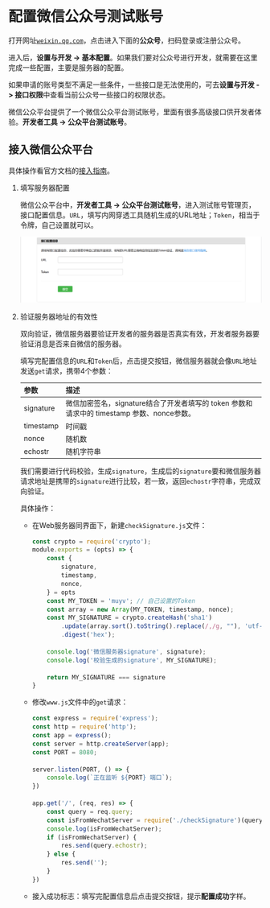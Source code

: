 # 配置微信公众号测试账号

打开网址[`weixin.qq.com`](https://weixin.qq.com/)，点击进入下面的**公众号**，扫码登录或注册公众号。

进入后，**设置与开发 -> 基本配置**。如果我们要对公众号进行开发，就需要在这里完成一些配置，主要是服务器的配置。

如果申请的账号类型不满足一些条件，一些接口是无法使用的，可去**设置与开发 -> 接口权限**中查看当前公众号一些接口的权限状态。

微信公众平台提供了一个微信公众平台测试账号，里面有很多高级接口供开发者体验。**开发者工具 -> 公众平台测试账号**。

## 接入微信公众平台

具体操作看官方文档的[接入指南](https://developers.weixin.qq.com/doc/offiaccount/Basic_Information/Access_Overview.html)。

1. 填写服务器配置

   微信公众平台中，**开发者工具 -> 公众平台测试账号**，进入测试账号管理页，接口配置信息。`URL`，填写内网穿透工具随机生成的URL地址；`Token`，相当于令牌，自己设置就可以。

   ![image-20230219090541946](03.接入微信公众号.assets/image-20230219090541946.png)

2. 验证服务器地址的有效性

   双向验证，微信服务器要验证开发者的服务器是否真实有效，开发者服务器要验证消息是否来自微信的服务器。

   填写完配置信息的`URL`和`Token`后，点击提交按钮，微信服务器就会像`URL`地址发送`get`请求，携带4个参数：

   | 参数      | 描述                                                         |
   | :-------- | :----------------------------------------------------------- |
   | signature | 微信加密签名，signature结合了开发者填写的 token 参数和请求中的 timestamp 参数、nonce参数。 |
   | timestamp | 时间戳                                                       |
   | nonce     | 随机数                                                       |
   | echostr   | 随机字符串                                                   |

   我们需要进行代码校验，生成`signature`，生成后的`signature`要和微信服务器请求地址是携带的`signature`进行比较，若一致，返回`echostr`字符串，完成双向验证。

   具体操作：

   - 在Web服务器同界面下，新建`checkSignature.js`文件：

     ```js
     const crypto = require('crypto');
     module.exports = (opts) => {
         const {
             signature,
             timestamp,
             nonce,
         } = opts
         const MY_TOKEN = 'muyv'; // 自己设置的Token
         const array = new Array(MY_TOKEN, timestamp, nonce);
         const MY_SIGNATURE = crypto.createHash('sha1')
             .update(array.sort().toString().replace(/,/g, ""), 'utf-8')
             .digest('hex');
     
         console.log('微信服务器signature', signature);
         console.log('校验生成的signature', MY_SIGNATURE);
     
         return MY_SIGNATURE === signature
     }
     ```

   - 修改`www.js`文件中的`get`请求：

     ```js
     const express = require('express');
     const http = require('http');
     const app = express();
     const server = http.createServer(app);
     const PORT = 8080;
     
     server.listen(PORT, () => {
         console.log(`正在监听 ${PORT} 端口`);
     })
     
     app.get('/', (req, res) => {
         const query = req.query;
         const isFromWechatServer = require('./checkSignature')(query);
         console.log(isFromWechatServer);
         if (isFromWechatServer) {
             res.send(query.echostr);
         } else {
             res.send('');
         }
     })
     ```

   - 接入成功标志：填写完配置信息后点击提交按钮，提示**配置成功**字样。

